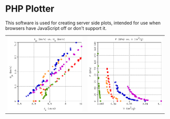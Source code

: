# PHP Plotter

This software is used for creating server side plots, intended for use when browsers have JavaScript off or don't support it.

<table><tr><td><img src="docs/pics/sample_plot_1.png"/></td><td><img src="docs/pics/sample_plot_2.png"/></td></tr></table>
